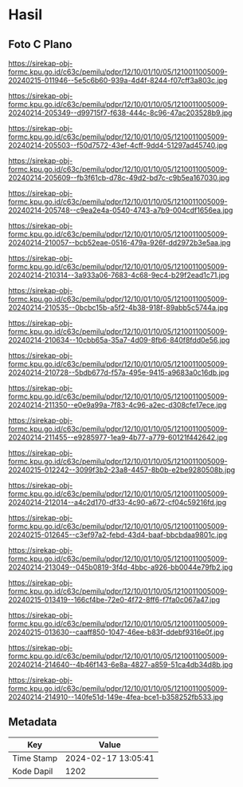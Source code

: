 # Hasil

## Foto C Plano

https://sirekap-obj-formc.kpu.go.id/c63c/pemilu/pdpr/12/10/01/10/05/1210011005009-20240215-011946--5e5c6b60-939a-4d4f-8244-f07cff3a803c.jpg

https://sirekap-obj-formc.kpu.go.id/c63c/pemilu/pdpr/12/10/01/10/05/1210011005009-20240214-205349--d99715f7-f638-444c-8c96-47ac203528b9.jpg

https://sirekap-obj-formc.kpu.go.id/c63c/pemilu/pdpr/12/10/01/10/05/1210011005009-20240214-205503--f50d7572-43ef-4cff-9dd4-51297ad45740.jpg

https://sirekap-obj-formc.kpu.go.id/c63c/pemilu/pdpr/12/10/01/10/05/1210011005009-20240214-205609--fb3f61cb-d78c-49d2-bd7c-c9b5ea167030.jpg

https://sirekap-obj-formc.kpu.go.id/c63c/pemilu/pdpr/12/10/01/10/05/1210011005009-20240214-205748--c9ea2e4a-0540-4743-a7b9-004cdf1656ea.jpg

https://sirekap-obj-formc.kpu.go.id/c63c/pemilu/pdpr/12/10/01/10/05/1210011005009-20240214-210057--bcb52eae-0516-479a-926f-dd2972b3e5aa.jpg

https://sirekap-obj-formc.kpu.go.id/c63c/pemilu/pdpr/12/10/01/10/05/1210011005009-20240214-210314--3a933a06-7683-4c68-9ec4-b29f2ead1c71.jpg

https://sirekap-obj-formc.kpu.go.id/c63c/pemilu/pdpr/12/10/01/10/05/1210011005009-20240214-210535--0bcbc15b-a5f2-4b38-918f-89abb5c5744a.jpg

https://sirekap-obj-formc.kpu.go.id/c63c/pemilu/pdpr/12/10/01/10/05/1210011005009-20240214-210634--10cbb65a-35a7-4d09-8fb6-840f8fdd0e56.jpg

https://sirekap-obj-formc.kpu.go.id/c63c/pemilu/pdpr/12/10/01/10/05/1210011005009-20240214-210728--5bdb677d-f57a-495e-9415-a9683a0c16db.jpg

https://sirekap-obj-formc.kpu.go.id/c63c/pemilu/pdpr/12/10/01/10/05/1210011005009-20240214-211350--e0e9a99a-7f83-4c96-a2ec-d308cfe17ece.jpg

https://sirekap-obj-formc.kpu.go.id/c63c/pemilu/pdpr/12/10/01/10/05/1210011005009-20240214-211455--e9285977-1ea9-4b77-a779-60121f442642.jpg

https://sirekap-obj-formc.kpu.go.id/c63c/pemilu/pdpr/12/10/01/10/05/1210011005009-20240215-012242--3099f3b2-23a8-4457-8b0b-e2be9280508b.jpg

https://sirekap-obj-formc.kpu.go.id/c63c/pemilu/pdpr/12/10/01/10/05/1210011005009-20240214-212014--a4c2d170-df33-4c90-a672-cf04c59216fd.jpg

https://sirekap-obj-formc.kpu.go.id/c63c/pemilu/pdpr/12/10/01/10/05/1210011005009-20240215-012645--c3ef97a2-febd-43d4-baaf-bbcbdaa9801c.jpg

https://sirekap-obj-formc.kpu.go.id/c63c/pemilu/pdpr/12/10/01/10/05/1210011005009-20240214-213049--045b0819-3f4d-4bbc-a926-bb0044e79fb2.jpg

https://sirekap-obj-formc.kpu.go.id/c63c/pemilu/pdpr/12/10/01/10/05/1210011005009-20240215-013419--166cf4be-72e0-4f72-8ff6-f7fa0c067a47.jpg

https://sirekap-obj-formc.kpu.go.id/c63c/pemilu/pdpr/12/10/01/10/05/1210011005009-20240215-013630--caaff850-1047-46ee-b83f-ddebf9316e0f.jpg

https://sirekap-obj-formc.kpu.go.id/c63c/pemilu/pdpr/12/10/01/10/05/1210011005009-20240214-214640--4b46f143-6e8a-4827-a859-51ca4db34d8b.jpg

https://sirekap-obj-formc.kpu.go.id/c63c/pemilu/pdpr/12/10/01/10/05/1210011005009-20240214-214910--140fe51d-149e-4fea-bce1-b358252fb533.jpg


## Metadata

| Key        | Value               |
| ---------- | ------------------- |
| Time Stamp | 2024-02-17 13:05:41 |
| Kode Dapil | 1202                |



